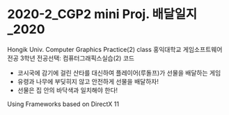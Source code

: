 # 2020-2_CGP2 mini Proj. 배달일지_2020
Hongik Univ. Computer Graphics Practice(2) class
홍익대학교 게임소프트웨어전공 3학년 전공선택: 컴퓨터그래픽스실습(2) 코드

* 코시국에 감기에 걸린 산타를 대신하여 플레이어(루돌프)가 선물을 배달하는 게임
* 유령과 나무에 부딪히지 않고 안전하게 선물을 배달하자!
* 선물은 집 안의 바닥색과 일치해야 한다!

Using Frameworks based on DirectX 11
